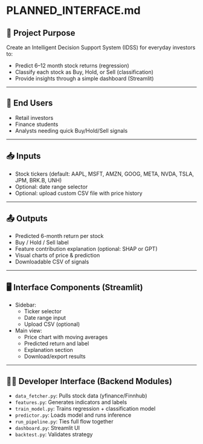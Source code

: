 # PLANNED_INTERFACE.md

## 🧠 Project Purpose
Create an Intelligent Decision Support System (IDSS) for everyday investors to:
- Predict 6–12 month stock returns (regression)
- Classify each stock as Buy, Hold, or Sell (classification)
- Provide insights through a simple dashboard (Streamlit)

---

## 👤 End Users
- Retail investors
- Finance students
- Analysts needing quick Buy/Hold/Sell signals

---

## 📥 Inputs
- Stock tickers (default: AAPL, MSFT, AMZN, GOOG, META, NVDA, TSLA, JPM, BRK.B, UNH)
- Optional: date range selector
- Optional: upload custom CSV file with price history

---

## 📤 Outputs
- Predicted 6-month return per stock
- Buy / Hold / Sell label
- Feature contribution explanation (optional: SHAP or GPT)
- Visual charts of price & prediction
- Downloadable CSV of signals

---

## 🖥 Interface Components (Streamlit)
- Sidebar:
  - Ticker selector
  - Date range input
  - Upload CSV (optional)
- Main view:
  - Price chart with moving averages
  - Predicted return and label
  - Explanation section
  - Download/export results

---

## 🧑‍💻 Developer Interface (Backend Modules)
- `data_fetcher.py`: Pulls stock data (yfinance/Finnhub)
- `features.py`: Generates indicators and labels
- `train_model.py`: Trains regression + classification model
- `predictor.py`: Loads model and runs inference
- `run_pipeline.py`: Ties full flow together
- `dashboard.py`: Streamlit UI
- `backtest.py`: Validates strategy
